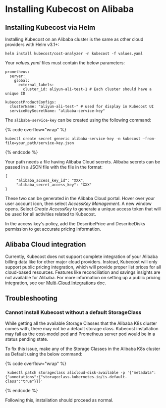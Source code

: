 # Installing Kubecost on Alibaba

## Installing Kubecost via Helm

Installing Kubecost on an Alibaba cluster is the same as other cloud providers with Helm v3.1+:

`helm install kubecost/cost-analyzer -n kubecost -f values.yaml`

Your _values.yaml_ files must contain the below parameters:

```
prometheus:
  server:
    global:
      external_labels:
        cluster_id: aliyun-ali-test-1 # Each cluster should have a unique ID

kubecostProductConfigs:
  clusterName: "aliyun-ali-test-" # used for display in Kubecost UI
  serviceKeySecretName: "alibaba-service-key"
```

The `alibaba-service-key` can be created using the following command:

{% code overflow="wrap" %}
```
kubectl create secret generic alibaba-service-key -n kubecost –from-file=your_path/service-key.json
```
{% endcode %}

Your path needs a file having Alibaba Cloud secrets. Alibaba secrets can be passed in a JSON file with the file in the format:

```
{
     "alibaba_access_key_id": "XXX",
     "alibaba_secret_access_key": "XXX"
}
```

These two can be generated in the Alibaba Cloud portal. Hover over your user account icon, then select _AccessKey Management_. A new window opens. Select _Create AccessKey_ to generate a unique access token that will be used for all activities related to Kubecost.

In the access key's policy, add the DescribePrice and DescribeDisks permission to get accurate pricing information.

## Alibaba Cloud integration

Currently, Kubecost does not support complete integration of your Alibaba billing data like for other major cloud providers. Instead, Kubecost will only support public pricing integration, which will provide proper list prices for all cloud-based resources. Features like reconciliation and savings insights are not available for Alibaba. For more information on setting up a public pricing integration, see our [Multi-Cloud Integrations](/install-and-configure/install/cloud-integration/multi-cloud.md) doc.

## Troubleshooting

### Cannot install Kubecost without a default StorageClass

While getting all the available Storage Classes that the Alibaba K8s cluster comes with, there may not be a default storage class. Kubecost installation may fail as the cost-model pod and Prometheus server pod would be in a status pending state.

To fix this issue, make any of the Storage Classes in the Alibaba K8s cluster as Default using the below command:

{% code overflow="wrap" %}
```
 kubectl patch storageclass alicloud-disk-available -p '{"metadata": {"annotations":{"storageclass.kubernetes.io/is-default-class":"true"}}}' 
```
{% endcode %}

Following this, installation should proceed as normal.
